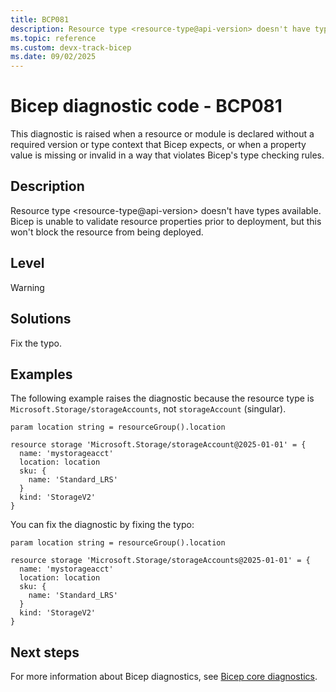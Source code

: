 ```yaml
---
title: BCP081
description: Resource type <resource-type@api-version> doesn't have types available. Bicep is unable to validate resource properties prior to deployment, but this won't block the resource from being deployed.
ms.topic: reference
ms.custom: devx-track-bicep
ms.date: 09/02/2025
---
```


# Bicep diagnostic code - BCP081

This diagnostic is raised when a resource or module is declared without a required version or type context that Bicep expects, or when a property value is missing or invalid in a way that violates Bicep's type checking rules.

## Description

Resource type \<resource-type@api-version> doesn't have types available. Bicep is unable to validate resource properties prior to deployment, but this won't block the resource from being deployed.

## Level

Warning

## Solutions

Fix the typo.

## Examples

The following example raises the diagnostic because the resource type is `Microsoft.Storage/storageAccounts`, not `storageAccount` (singular).

```bicep
param location string = resourceGroup().location

resource storage 'Microsoft.Storage/storageAccount@2025-01-01' = {
  name: 'mystorageacct'
  location: location
  sku: {
    name: 'Standard_LRS'
  }
  kind: 'StorageV2'
}
```

You can fix the diagnostic by fixing the typo:

```bicep
param location string = resourceGroup().location

resource storage 'Microsoft.Storage/storageAccounts@2025-01-01' = {
  name: 'mystorageacct'
  location: location
  sku: {
    name: 'Standard_LRS'
  }
  kind: 'StorageV2'
}
```

## Next steps

For more information about Bicep diagnostics, see [Bicep core diagnostics](../bicep-core-diagnostics.md).
